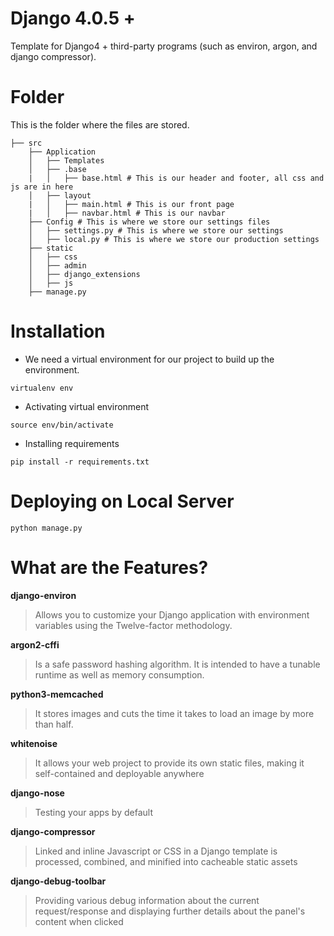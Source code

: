 # Django 4.0.5 +
Template for Django4 + third-party programs (such as environ, argon, and django compressor). 

# Folder
This is the folder where the files are stored.
```
├── src
    ├── Application
    │   ├── Templates
    │   ├── .base 
    |   │   ├── base.html # This is our header and footer, all css and js are in here
    │   ├── layout 
    |   │   ├── main.html # This is our front page
    |   │   ├── navbar.html # This is our navbar
    ├── Config # This is where we store our settings files
    │   ├── settings.py # This is where we store our settings
    │   ├── local.py # This is where we store our production settings
    ├── static
    │   ├── css
    │   ├── admin
    │   ├── django_extensions
    │   ├── js
    ├── manage.py
```

# Installation
- We need a virtual environment for our project to build up the environment.
```
virtualenv env
```
- Activating virtual environment
```
source env/bin/activate
``` 
- Installing requirements
```
pip install -r requirements.txt
```
# Deploying on Local Server
``` 
python manage.py
``` 
# What are the Features?
**django-environ** 
>Allows you to customize your Django application with environment variables using the Twelve-factor methodology.

**argon2-cffi**
>Is a safe password hashing algorithm. It is intended to have a tunable runtime as well as memory consumption.

**python3-memcached**
>It stores images and cuts the time it takes to load an image by more than half.

**whitenoise**
>It allows your web project to provide its own static files, making it self-contained and deployable anywhere

**django-nose**
>Testing your apps by default

**django-compressor**
>Linked and inline Javascript or CSS in a Django template is processed, combined, and minified into cacheable static assets

**django-debug-toolbar**
>Providing various debug information about the current request/response and displaying further details about the panel's content when clicked
